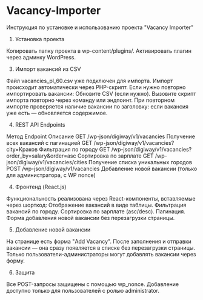 # Vacancy-Importer
Инструкция по установке и использованию проекта "Vacancy Importer"

1.  Установка проекта
   
Копировать папку проекта в wp-content/plugins/.
Активировать плагин через админку WordPress.

3.  Импорт вакансий из CSV
   
Файл vacancies_pl_60.csv уже подключен для импорта.
Импорт происходит автоматически через PHP-скрипт.
Если нужно повторно импортировать вакансии:
Обновите CSV (если нужно).
Вызовите скрипт импорта повторно через команду или эндпоинт.
При повторном импорте проверяется наличие вакансии по заголовку: если вакансия уже есть — обновляется содержимое.

4.  REST API Endpoints

Метод	Endpoint	Описание
GET	/wp-json/digiway/v1/vacancies	Получение всех вакансий с пагинацией
GET	/wp-json/digiway/v1/vacancies?city=Краков	Фильтрация по городу
GET	/wp-json/digiway/v1/vacancies?order_by=salary&order=asc	Сортировка по зарплате
GET	/wp-json/digiway/v1/vacancies/cities	Получение списка уникальных городов
POST	/wp-json/digiway/v1/vacancies	Добавление новой вакансии (только для администратора, с WP nonce)

4.   Фронтенд (React.js)
   
Функциональность реализована через React-компоненты, вставляемые через шорткод:
Отображение вакансий в виде таблицы.
Фильтрация вакансий по городу.
Сортировка по зарплате (asc/desc).
Пагинация.
Форма добавления новой вакансии без перезагрузки страницы.

5.  Добавление новой вакансии
   
На странице есть форма "Add Vacancy".
После заполнения и отправки вакансии — она сразу появляется в списке без перезагрузки страницы.
Только пользователи-администраторы могут добавлять вакансии через форму.

6.   Защита

Все POST-запросы защищены с помощью wp_nonce.
Добавление доступно только для пользователей с ролью administrator.
